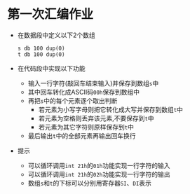 # 第一次汇编作业

- 在数据段中定义以下2个数组

  ```assembly
  s db 100 dup(0)
  t db 100 dup(0)
  ```

- 在代码段中实现以下功能

  - 输入一行字符(敲回车结束输入)并保存到数组`s`中
  - 其中回车转化成ASCII码`00h`保存到数组中
  - 再把`s`中的每个元素逐个取出判断
    - 若元素为小写字母则把它转化成大写并保存到数组`t`中
    - 若元素为空格则丢弃该元素,不要保存到`t`中
    - 若元素为其它字符则原样保存到`t`中
  - 最后输出`t`中的全部元素再输出回车换行

- 提示

  - 可以循环调用`int 21h`的`01h`功能实现一行字符的输入
  - 可以循环调用`int 21h`的`02h`功能实现一行字符的输出
  - 数组`s`和`t`的下标可以分别用寄存器`SI`、`DI`表示